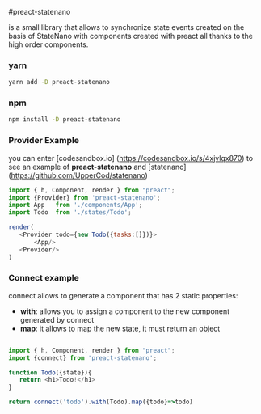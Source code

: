 #preact-statenano

is a small library that allows to synchronize state events created on the basis of StateNano with components created with preact all thanks to the high order components.

### yarn

```bash
yarn add -D preact-statenano
```
### npm

```bash
npm install -D preact-statenano
```

### Provider Example

you can enter [codesandbox.io] (https://codesandbox.io/s/4xjvlqx870) to see an example of **preact-statenano** and [statenano] (https://github.com/UpperCod/statenano)

```javascript
import { h, Component, render } from "preact";
import {Provider} from 'preact-statenano';
import App   from './components/App';
import Todo  from './states/Todo';

render(
   <Provider todo={new Todo({tasks:[]})}>
       <App/>
   <Provider/>
)
```

### Connect example

connect allows to generate a component that has 2 static properties:

- **with**: allows you to assign a component to the new component generated by connect
- **map**: it allows to map the new state, it must return an object

```javascript

import { h, Component, render } from "preact";
import {connect} from 'preact-statenano';

function Todo({state}){
   return <h1>Todo!</h1>
}

return connect('todo').with(Todo).map({todo}=>todo)

```


